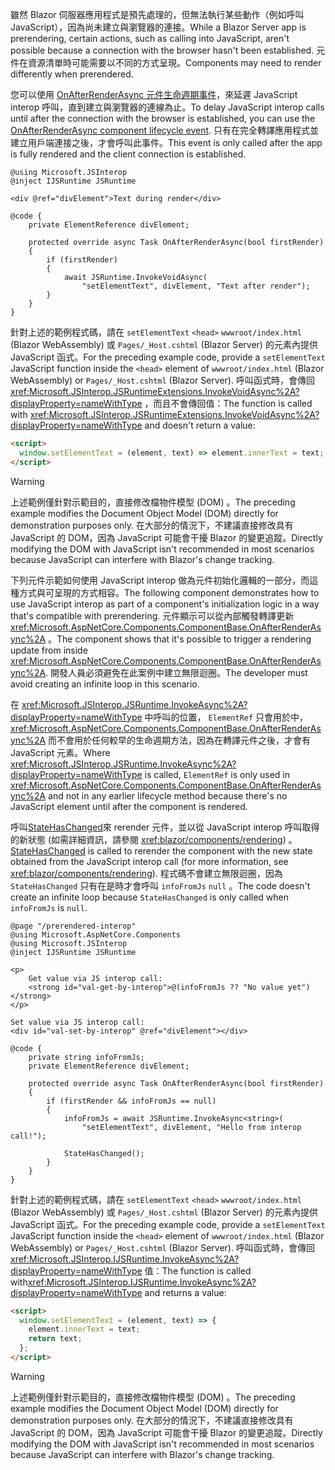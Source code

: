 <span data-ttu-id="a3606-101">雖然 Blazor 伺服器應用程式是預先處理的，但無法執行某些動作（例如呼叫 JavaScript），因為尚未建立與瀏覽器的連接。</span><span class="sxs-lookup"><span data-stu-id="a3606-101">While a Blazor Server app is prerendering, certain actions, such as calling into JavaScript, aren't possible because a connection with the browser hasn't been established.</span></span> <span data-ttu-id="a3606-102">元件在資源清單時可能需要以不同的方式呈現。</span><span class="sxs-lookup"><span data-stu-id="a3606-102">Components may need to render differently when prerendered.</span></span>

<span data-ttu-id="a3606-103">您可以使用 [OnAfterRenderAsync 元件生命週期事件](xref:blazor/components/lifecycle#after-component-render)，來延遲 JavaScript interop 呼叫，直到建立與瀏覽器的連線為止。</span><span class="sxs-lookup"><span data-stu-id="a3606-103">To delay JavaScript interop calls until after the connection with the browser is established, you can use the [OnAfterRenderAsync component lifecycle event](xref:blazor/components/lifecycle#after-component-render).</span></span> <span data-ttu-id="a3606-104">只有在完全轉譯應用程式並建立用戶端連接之後，才會呼叫此事件。</span><span class="sxs-lookup"><span data-stu-id="a3606-104">This event is only called after the app is fully rendered and the client connection is established.</span></span>

```cshtml
@using Microsoft.JSInterop
@inject IJSRuntime JSRuntime

<div @ref="divElement">Text during render</div>

@code {
    private ElementReference divElement;

    protected override async Task OnAfterRenderAsync(bool firstRender)
    {
        if (firstRender)
        {
            await JSRuntime.InvokeVoidAsync(
                "setElementText", divElement, "Text after render");
        }
    }
}
```

<span data-ttu-id="a3606-105">針對上述的範例程式碼，請在 `setElementText` `<head>` `wwwroot/index.html` (Blazor WebAssembly) 或 `Pages/_Host.cshtml` (Blazor Server) 的元素內提供 JavaScript 函式。</span><span class="sxs-lookup"><span data-stu-id="a3606-105">For the preceding example code, provide a `setElementText` JavaScript function inside the `<head>` element of `wwwroot/index.html` (Blazor WebAssembly) or `Pages/_Host.cshtml` (Blazor Server).</span></span> <span data-ttu-id="a3606-106">呼叫函式時，會傳回 <xref:Microsoft.JSInterop.JSRuntimeExtensions.InvokeVoidAsync%2A?displayProperty=nameWithType> ，而且不會傳回值：</span><span class="sxs-lookup"><span data-stu-id="a3606-106">The function is called with <xref:Microsoft.JSInterop.JSRuntimeExtensions.InvokeVoidAsync%2A?displayProperty=nameWithType> and doesn't return a value:</span></span>

```html
<script>
  window.setElementText = (element, text) => element.innerText = text;
</script>
```

> [!WARNING]
> <span data-ttu-id="a3606-107">上述範例僅針對示範目的，直接修改檔物件模型 (DOM) 。</span><span class="sxs-lookup"><span data-stu-id="a3606-107">The preceding example modifies the Document Object Model (DOM) directly for demonstration purposes only.</span></span> <span data-ttu-id="a3606-108">在大部分的情況下，不建議直接修改具有 JavaScript 的 DOM，因為 JavaScript 可能會干擾 Blazor 的變更追蹤。</span><span class="sxs-lookup"><span data-stu-id="a3606-108">Directly modifying the DOM with JavaScript isn't recommended in most scenarios because JavaScript can interfere with Blazor's change tracking.</span></span>

<span data-ttu-id="a3606-109">下列元件示範如何使用 JavaScript interop 做為元件初始化邏輯的一部分，而這種方式與可呈現的方式相容。</span><span class="sxs-lookup"><span data-stu-id="a3606-109">The following component demonstrates how to use JavaScript interop as part of a component's initialization logic in a way that's compatible with prerendering.</span></span> <span data-ttu-id="a3606-110">元件顯示可以從內部觸發轉譯更新 <xref:Microsoft.AspNetCore.Components.ComponentBase.OnAfterRenderAsync%2A> 。</span><span class="sxs-lookup"><span data-stu-id="a3606-110">The component shows that it's possible to trigger a rendering update from inside <xref:Microsoft.AspNetCore.Components.ComponentBase.OnAfterRenderAsync%2A>.</span></span> <span data-ttu-id="a3606-111">開發人員必須避免在此案例中建立無限迴圈。</span><span class="sxs-lookup"><span data-stu-id="a3606-111">The developer must avoid creating an infinite loop in this scenario.</span></span>

<span data-ttu-id="a3606-112">在 <xref:Microsoft.JSInterop.JSRuntime.InvokeAsync%2A?displayProperty=nameWithType> 中呼叫的位置， `ElementRef` 只會用於中， <xref:Microsoft.AspNetCore.Components.ComponentBase.OnAfterRenderAsync%2A> 而不會用於任何較早的生命週期方法，因為在轉譯元件之後，才會有 JavaScript 元素。</span><span class="sxs-lookup"><span data-stu-id="a3606-112">Where <xref:Microsoft.JSInterop.JSRuntime.InvokeAsync%2A?displayProperty=nameWithType> is called, `ElementRef` is only used in <xref:Microsoft.AspNetCore.Components.ComponentBase.OnAfterRenderAsync%2A> and not in any earlier lifecycle method because there's no JavaScript element until after the component is rendered.</span></span>

<span data-ttu-id="a3606-113">呼叫[StateHasChanged](xref:blazor/components/lifecycle#state-changes)來 rerender 元件，並以從 JavaScript interop 呼叫取得的新狀態 (如需詳細資訊，請參閱 <xref:blazor/components/rendering>) 。</span><span class="sxs-lookup"><span data-stu-id="a3606-113">[StateHasChanged](xref:blazor/components/lifecycle#state-changes) is called to rerender the component with the new state obtained from the JavaScript interop call (for more information, see <xref:blazor/components/rendering>).</span></span> <span data-ttu-id="a3606-114">程式碼不會建立無限迴圈，因為 `StateHasChanged` 只有在是時才會呼叫 `infoFromJs` `null` 。</span><span class="sxs-lookup"><span data-stu-id="a3606-114">The code doesn't create an infinite loop because `StateHasChanged` is only called when `infoFromJs` is `null`.</span></span>

```cshtml
@page "/prerendered-interop"
@using Microsoft.AspNetCore.Components
@using Microsoft.JSInterop
@inject IJSRuntime JSRuntime

<p>
    Get value via JS interop call:
    <strong id="val-get-by-interop">@(infoFromJs ?? "No value yet")</strong>
</p>

Set value via JS interop call:
<div id="val-set-by-interop" @ref="divElement"></div>

@code {
    private string infoFromJs;
    private ElementReference divElement;

    protected override async Task OnAfterRenderAsync(bool firstRender)
    {
        if (firstRender && infoFromJs == null)
        {
            infoFromJs = await JSRuntime.InvokeAsync<string>(
                "setElementText", divElement, "Hello from interop call!");

            StateHasChanged();
        }
    }
}
```

<span data-ttu-id="a3606-115">針對上述的範例程式碼，請在 `setElementText` `<head>` `wwwroot/index.html` (Blazor WebAssembly) 或 `Pages/_Host.cshtml` (Blazor Server) 的元素內提供 JavaScript 函式。</span><span class="sxs-lookup"><span data-stu-id="a3606-115">For the preceding example code, provide a `setElementText` JavaScript function inside the `<head>` element of `wwwroot/index.html` (Blazor WebAssembly) or `Pages/_Host.cshtml` (Blazor Server).</span></span> <span data-ttu-id="a3606-116">呼叫函式時，會傳回 <xref:Microsoft.JSInterop.IJSRuntime.InvokeAsync%2A?displayProperty=nameWithType> 值：</span><span class="sxs-lookup"><span data-stu-id="a3606-116">The function is called with<xref:Microsoft.JSInterop.IJSRuntime.InvokeAsync%2A?displayProperty=nameWithType> and returns a value:</span></span>

```html
<script>
  window.setElementText = (element, text) => {
    element.innerText = text;
    return text;
  };
</script>
```

> [!WARNING]
> <span data-ttu-id="a3606-117">上述範例僅針對示範目的，直接修改檔物件模型 (DOM) 。</span><span class="sxs-lookup"><span data-stu-id="a3606-117">The preceding example modifies the Document Object Model (DOM) directly for demonstration purposes only.</span></span> <span data-ttu-id="a3606-118">在大部分的情況下，不建議直接修改具有 JavaScript 的 DOM，因為 JavaScript 可能會干擾 Blazor 的變更追蹤。</span><span class="sxs-lookup"><span data-stu-id="a3606-118">Directly modifying the DOM with JavaScript isn't recommended in most scenarios because JavaScript can interfere with Blazor's change tracking.</span></span>

